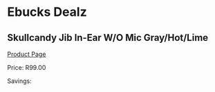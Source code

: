 
# Ebucks Dealz
## Skullcandy Jib In-Ear W/O Mic Gray/Hot/Lime
[Product Page](https://www.ebucks.com/web/shop/productSelected.do?prodId=1020121055&catId=1048640943)

Price: R99.00

Savings: 


	